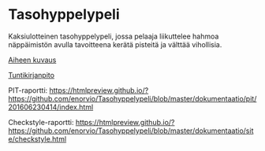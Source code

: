 # Tasohyppelypeli

Kaksiulotteinen tasohyppelypeli, jossa pelaaja liikuttelee hahmoa näppäimistön avulla tavoitteena kerätä pisteitä ja välttää vihollisia.

[Aiheen kuvaus](dokumentaatio/aiheenKuvausJaRakenne.md)

[Tuntikirjanpito](dokumentaatio/tuntikirjanpito.md)

PIT-raportti: https://htmlpreview.github.io/?https://github.com/enorvio/Tasohyppelypeli/blob/master/dokumentaatio/pit/201606230414/index.html

Checkstyle-raportti: https://htmlpreview.github.io/?https://github.com/enorvio/Tasohyppelypeli/blob/master/dokumentaatio/site/checkstyle.html

